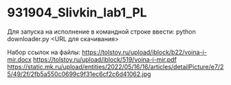 # 931904_Slivkin_lab1_PL

Для запуска на исполнение в командной строке ввести: python downloader.py <URL для скачивания>

Набор ссылок на файлы:
https://tolstoy.ru/upload/iblock/b22/voina-i-mir.docx
https://tolstoy.ru/upload/iblock/519/voina-i-mir.pdf
https://static.mk.ru/upload/entities/2022/05/16/16/articles/detailPicture/e7/25/49/2f/2fb5a550c0699c9f31ec6cf2c6d41062.jpg
